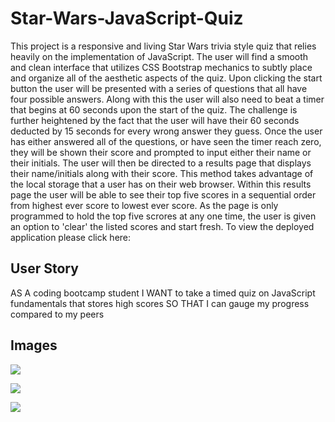# Star-Wars-JavaScript-Quiz
This project is a responsive and living Star Wars trivia style quiz that relies heavily on the implementation of JavaScript. The user will find a smooth and clean interface that utilizes CSS Bootstrap mechanics to subtly place and organize all of the aesthetic aspects of the quiz. Upon clicking the start button the user will be presented with a series of questions that all have four possible answers. Along with this the user will also need to beat a timer that begins at 60 seconds upon the start of the quiz. The challenge is further heightened by the fact that the user will have their 60 seconds deducted by 15 seconds for every wrong answer they guess. Once the user has either answered all of the questions, or have seen the timer reach zero, they will be shown their score and prompted to input either their name or their initials. The user will then be directed to a results page that displays their name/initials along with their score. This method takes advantage of the local storage that a user has on their web browser. Within this results page the user will be able to see their top five scores in a sequential order from highest ever score to lowest ever score. As the page is only programmed to hold the top five scrores at any one time, the user is given an option to 'clear' the listed scores and start fresh. To view the deployed application please click here:

## User Story
AS A coding bootcamp student
I WANT to take a timed quiz on JavaScript fundamentals that stores high scores
SO THAT I can gauge my progress compared to my peers


## Images

![](Photos/HW4-pic1.JPG.jpg)

![](Photos/HW4-pic2.JPG.jpg)

![](Photos/HW4-pic3.JPG.jpg)
